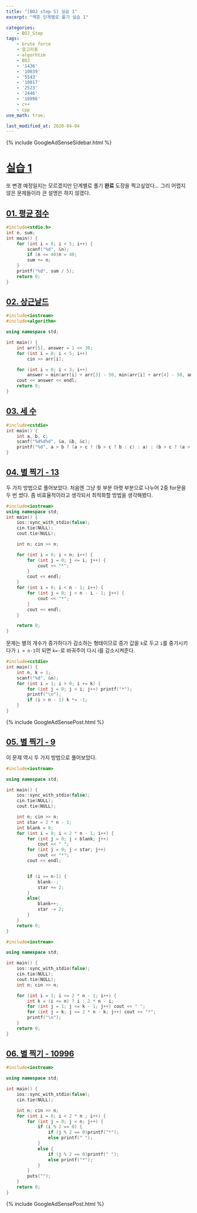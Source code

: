 ```yaml
---
title: "[BOJ step 5] 실습 1"
excerpt: "백준 단계별로 풀기 실습 1"

categories:
    - BOJ_Step
tags:
    - brute force
    - 알고리즘
    - algorhtim
    - BOJ
    - '1436'
    - '10039'
    - '5543'
    - '10817'
    - '2523'
    - '2446'
    - '10996'
    - c++
    - cpp  
use_math: true;

last_modified_at: 2020-04-04  
---
```


{% include GoogleAdSenseSidebar.html %}

# [실습 1](https://www.acmicpc.net/step/48)  
또 변경 예정일지는 모르겠지만 단계별로 풀기 **완료** 도장을 찍고싶었다... 
그리 어렵지 않은 문제들이라 큰 설명은 하지 않겠다.
  
## [01. 평균 점수](https://www.acmicpc.net/problem/10039)  
  

```cpp
#include<stdio.h>
int n, sum;
int main() {
	for (int i = 0; i < 5; i++) {
		scanf("%d", &n);
		if (n <= 40)n = 40;
		sum += n;
	}
	printf("%d", sum / 5);	
	return 0;
}
```  
  
## [02. 상근날드](https://www.acmicpc.net/problem/5543)  
  

```cpp
#include<iostream>
#include<algorithm>

using namespace std;

int main() {
	int arr[5], answer = 1 << 30;
	for (int i = 0; i < 5; i++)
		cin >> arr[i];

	for (int i = 0; i < 3; i++)
		answer = min(arr[i] + arr[3] - 50, min(arr[i] + arr[4] - 50, answer));
	cout << answer << endl;
	return 0;
}
```  
  

## [03. 세 수](https://www.acmicpc.net/problem/10817)  
  

```cpp
#include<cstdio>
int main() {
	int a, b, c;
	scanf("%d%d%d", &a, &b, &c);
	printf("%d", a > b ? (a > c ? (b > c ? b : c) : a) : (b > c ? (a > c ? a : c) : b));
}
```

## [04. 별 찍기 - 13](https://www.acmicpc.net/problem/2523)  
  
두 가지 방법으로 풀어보았다. 처음엔 그냥 윗 부분 아랫 부분으로 나누어 2중 for문을 두 번 썼다. 좀 비효율적이라고 생각되서 최적화할 방법을 생각해봤다.  

```cpp  
#include<iostream>
using namespace std;
int main() {
	ios::sync_with_stdio(false);
	cin.tie(NULL);
	cout.tie(NULL);

	int n; cin >> n;

	for (int i = 0; i < n; i++) {
		for (int j = 0; j <= i; j++) {
			cout << "*";
		}
		cout << endl;
	}
	for (int i = 0; i < n - 1; i++) {
		for (int j = 0; j < n - i - 1; j++) {
			cout << "*";
		}
		cout << endl;
	}

	return 0;
}
```  
  
문제는 별의 개수가 증가하다가 감소하는 형태이므로 증가 값을 `k`로 두고 `i`를 중가시키다가 `i > n-1`이 되면 `k=-`로 바궈주어 다시 i를 감소시켜준다.  
  
```cpp
#include<cstdio>
int main() {
	int n, k = 1;
	scanf("%d", &n);
	for (int i = 1; i > 0; i += k) {
		for (int j = 0; j < i; j++) printf("*");
		printf("\n");
		if (i > n - 1) k *= -1;
	}
}
```  
  
{% include GoogleAdSensePost.html %}  
  

## [05. 별 찍기 - 9](https://www.acmicpc.net/problem/2446)  
  
이 문제 역시 두 가지 방법으로 풀어보았다.   

```cpp  
#include<iostream>

using namespace std;

int main() {
	ios::sync_with_stdio(false);
	cin.tie(NULL);
	cout.tie(NULL);

	int n; cin >> n;
	int star = 2 * n - 1;
	int blank = 0;
	for (int i = 0; i < 2 * n - 1; i++) {
		for (int j = 0; j < blank; j++)
			cout << " ";
		for (int j = 0; j < star; j++)
			cout << "*";
		cout << endl;


		if (i >= n-1) {
			blank--;
			star += 2;
		}
		else{
			blank++;
			star -= 2;
		}
	}
	return 0;
}
```  

```cpp  
#include<iostream>

using namespace std;

int main() {
	ios::sync_with_stdio(false);
	cin.tie(NULL);
	cout.tie(NULL);
	int n; cin >> n;

	for (int i = 1; i <= 2 * n - 1; i++) {
		int k = (i <= n) ? i : 2 * n - i;
		for (int j = 1; j <= k - 1; j++) cout << " ";
		for (int j = k; j <= 2 * n - k; j++) cout << "*";
		printf("\n");
	}
	return 0;
}
```
  
## [06. 별 찍기 - 10996](https://www.acmicpc.net/problem/10996)  
  

```cpp  
#include<iostream>

using namespace std;

int main() {
	ios::sync_with_stdio(false);
	cin.tie(NULL);

	int n; cin >> n;
	for (int i = 0; i < 2 * n ; i++) {
		for (int j = 0; j < n; j++) {
			if (i % 2 == 0) {
				if (j % 2 == 0)printf("*");
				else printf(" ");
			}
			else {
				if (j % 2 == 0)printf(" ");
				else printf("*");
			}
		}
		puts("");
	}
	return 0;
}
```  

{% include GoogleAdSensePost.html %}
